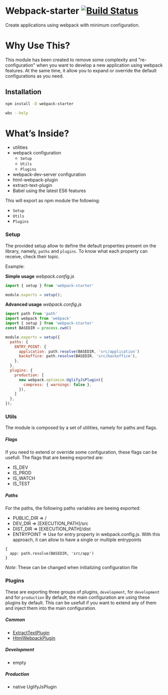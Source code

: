 # Webpack-starter [![Build Status](https://travis-ci.org/vitorcamachoo/es6-webpack-starter.svg?branch=master)](https://travis-ci.org/vitorcamachoo/es6-webpack-starter)

Create applications using webpack with minimum configuration.

# Why Use This?
This module has been created to remove some complexity and "re-configuration" when you want to develop a new application using webpack features. At the same time, it allow you to expand or override the default configurations as you need.   

## Installation
```sh
npm install -D webpack-starter

wbs --help
```

# What’s Inside?
* utilities
* webpack configuration
  * `Setup`
  * `Utils`
  * `Plugins`
* webpack-dev-server configuration
* html-webpack-plugin
* extract-text-plugin
* Babel using the latest ES6 features

This will export as npm module the following:
* `Setup`
* `Utils`
* `Plugins`
  
### Setup
The provided setup allow to define the default properties present on the library, namely, `paths` and `plugins`.
To know what each property can receive, check their topic.

Example:

**Simple usage**
*webpack.config.js*
```js
import { setup } from 'webpack-starter'

module.exports = setup();
```

**Advanced usage**
*webpack.config.js*
```js
import path from 'path'
import webpack from 'webpack'
import { setup } from 'webpack-starter'
const BASEDIR = process.cwd()

module.exports = setup({
  paths: {
    ENTRY_POINT: {
      application: path.resolve(BASEDIR, 'src/application')
      backoffice: path.resolve(BASEDIR, 'src/backoffice'),
    },
  },
  plugins: {
    production: [
      new webpack.optimize.UglifyJsPlugin({
        compress: { warnings: false },
      }),
    ]
  },
});
```


### Utils
The module is composed by a set of utilities, namely for paths and flags.

##### Flags
If you need to extend or override some configuration, these flags can be usefull. The flags that are beeing exported are:
* IS_DEV
* IS_PROD
* IS_WATCH
* IS_TEST

##### Paths
For the paths, the following paths variables are beeing exported:
* PUBLIC_DIR => /
* DEV_DIR => [EXECUTION_PATH]/src
* DIST_DIR => [EXECUTION_PATH]/dist
* ENTRYPOINT => Use for entry property in webpack.config.js. With this approach, it can allow to have a single or multiple entrypoints
```
{
  app: path.resolve(BASEDIR, 'src/app')
}
```

*Note*: These can be changed when initializing configuration file

### Plugins
These are exporting three groups of plugins, `development`, for `development` and for `production`
By default, the main configuration are using these plugins by default. This can be usefull if you want to extend any of them and inject them into the main configuration.

##### Common
* [ExtractTextPlugin](https://github.com/webpack-contrib/extract-text-webpack-plugin)
* [HtmlWebpackPlugin](https://github.com/jantimon/html-webpack-plugin)

##### Development
* empty

##### Production
* native UglifyJsPlugin
